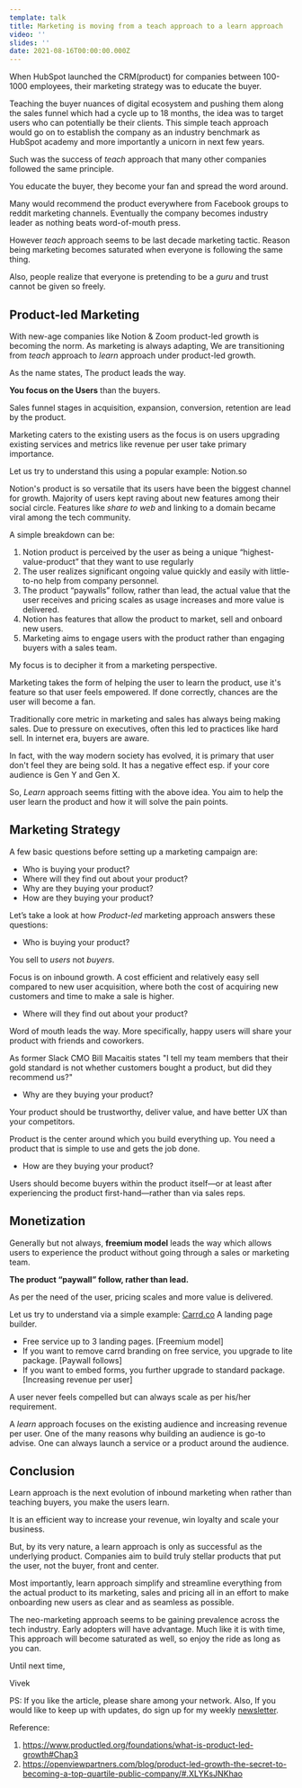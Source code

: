 ```yaml
---
template: talk
title: Marketing is moving from a teach approach to a learn approach
video: ''
slides: ''
date: 2021-08-16T00:00:00.000Z
---
```


When HubSpot launched the CRM(product) for companies between 100-1000 employees, their marketing strategy was to educate the buyer.

Teaching the buyer nuances of digital ecosystem and pushing them along the sales funnel which had a cycle up to 18 months, the idea was to target users who can potentially be their clients. This simple teach approach would go on to establish the company as an industry benchmark as HubSpot academy and more importantly  a unicorn in next few years.

Such was the success of *teach* approach that many other companies followed the same principle. 

You educate the buyer, they become your fan and spread the word around. 

Many would recommend the product everywhere from Facebook groups to reddit marketing channels. Eventually the company becomes industry leader as nothing beats word-of-mouth press. 

However *teach* approach seems to be last decade marketing tactic. Reason being marketing becomes saturated when everyone is following the same thing. 

Also, people realize that everyone is pretending to be a *guru* and trust cannot be given so freely. 

## Product-led Marketing

With new-age companies like Notion & Zoom product-led growth is becoming the norm. As marketing is always adapting, We are transitioning from *teach* approach to *learn* approach under product-led growth. 

As the name states, The product leads the way. 

**You focus on the Users** than the buyers. 

Sales funnel stages in acquisition, expansion, conversion, retention are lead by the product. 

Marketing caters to the existing users as the focus is on users upgrading existing services and metrics like revenue per user take primary importance.

Let us try to understand this using a popular example: Notion.so

Notion's product is so versatile that its users have been the biggest channel for growth. Majority of users kept raving about new features among their social circle. Features like *share to web*  and linking to a domain became viral among the tech community.

A simple breakdown can be:

1. Notion product is perceived by the user as being a unique “highest-value-product” that they want to use regularly
2. The user realizes significant ongoing value quickly and easily with little-to-no help from company personnel.
3. The product “paywalls” follow, rather than lead, the actual value that the user receives and pricing scales as usage increases and more value is delivered.
4. Notion has features that allow the product to market, sell and onboard new users.
5. Marketing aims to engage users with the product rather than engaging buyers with a sales team.

My focus is to decipher it from a marketing perspective. 

Marketing takes the form of helping the user to learn the product, use it's feature so that user feels empowered. If done correctly, chances are the user will become a fan.

Traditionally core metric in marketing and sales has always being making sales. Due to pressure on executives, often this led to practices like hard sell. In internet era, buyers are aware. 

In fact, with the way modern society has evolved, it is primary that user don't feel they are being sold. It has a negative effect esp. if your core audience is Gen Y and Gen X. 

So, *Learn* approach seems fitting with the above idea. You aim to help the user learn the product and how it will solve the pain points. 

## Marketing Strategy

A few basic questions before setting up a marketing campaign are:

- Who is buying your product?
- Where will they find out about your product?
- Why are they buying your product?
- How are they buying your product?

Let’s take a look at how *Product-led* marketing approach answers these questions:

- Who is buying your product?

You sell to *users* not *buyers*.

Focus is on inbound growth. A cost efficient and relatively easy sell compared to new user acquisition, where both the cost of acquiring new customers and time to make a sale is higher. 

- Where will they find out about your product?‍

Word of mouth leads the way. More specifically, happy users will share your product with friends and coworkers. 

As former Slack CMO Bill Macaitis states "I tell my team members that their gold standard is not whether customers bought a product, but did they recommend us?"

- Why are they buying your product?‍

Your product should be trustworthy, deliver value, and have better UX than your competitors.

Product is the center around which you build everything up. You need a product that is simple to use and gets the job done. 

- How are they buying your product?‍

Users should become buyers within the product itself—or at least after experiencing the product first-hand—rather than via sales reps.

## Monetization

Generally but not always, **freemium model** leads the way which allows users to experience the product without going through a sales or marketing team.

**The product “paywall” follow, rather than lead.** 

As per the need of the user, pricing scales and more value is delivered.

Let us try to understand via a simple example: [Carrd.co](http://carrd.co) A landing page builder. 

- Free service up to 3 landing pages. [Freemium model]
- If you want to remove carrd branding on free service, you upgrade to lite package. [Paywall follows]
- If you want to embed forms, you further upgrade to standard package. [Increasing revenue per user]

A user never feels compelled but can always scale as per his/her requirement. 

A *learn* approach focuses on the existing audience and increasing revenue per user. One of the many reasons why building an audience is go-to advise. One can always launch a service or a product around the audience. 

## Conclusion

Learn approach is the next evolution of inbound marketing when rather than teaching buyers, you make the users learn. 

It is an efficient way to increase your revenue, win loyalty and scale your business. 

But, by its very nature, a learn approach is only as successful as the underlying product. Companies aim to build truly stellar products that put the user, not the buyer, front and center. 

Most importantly, learn approach simplify and streamline everything from the actual product to its marketing, sales and pricing all in an effort to make onboarding new users as clear and as seamless as possible.

The neo-marketing approach seems to be gaining prevalence across the tech industry. Early adopters will have advantage. Much like it is with time, This approach will become saturated as well, so enjoy the ride as long as you can.

Until next time,

Vivek

PS: If you like the article, please share among your network. Also, If you would like to keep up with updates, do sign up for my weekly [newsletter](https://marketingbaba.in/pixels-newsletter).

Reference:

1. https://www.productled.org/foundations/what-is-product-led-growth#Chap3
2. https://openviewpartners.com/blog/product-led-growth-the-secret-to-becoming-a-top-quartile-public-company/#.XLYKsJNKhao